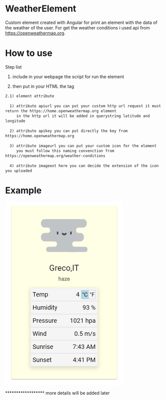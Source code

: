 # WeatherElement

Custom element created with Angular for print an element with the data of the weather of the user.
For get the weather conditions i used api from https://openweathermap.org.

# How to use

Step list

1) include in your webpage the script for run the element
  
    <script type="text/javascript" src="element/dist/weather-element.min.js"></script>


2) then put in your HTML the tag 

  <open-weather 
    apiurl="" 
    apikey=""
    imageurl="https://raw.githubusercontent.com/MttEsposito/dev-test-repo/master/asset/open-weather-icon/"
    imageext="svg">
  </open-weather>
  
    2.1) element attribute 

      1) attribute apiurl you can put your custom http url request it must return the https://home.openweathermap.org element
         in the http url it will be added in querystring latitude and longitude 
         
      2) attribute apikey you can put directly the key from https://home.openweathermap.org 
      
      3) attribute imageurl you can put your custom icon for the element 
         you must follow this naming convenction from https://openweathermap.org/weather-conditions
         
      4) attribute imageext here you can decide the extension of the icon you uploaded
      
     
# Example

<img src="https://raw.githubusercontent.com/MttEsposito/open-weather-element/master/src/assets/asset/image/example.PNG"/>

****************** more details will be added later
